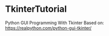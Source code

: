 # TkinterTutorial
Python GUI Programming With Tkinter
Based on:
https://realpython.com/python-gui-tkinter/

